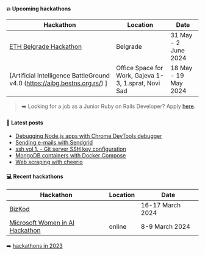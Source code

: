 #### :boom: Upcoming hackathons

| Hackathon | Location | Date |
| --------- | -------- | ---- |
| [ETH Belgrade Hackathon](https://ethbelgrade.rs/hackathon) | Belgrade | 31 May - 2 June 2024 |
| [Artificial Intelligence BattleGround v4.0 (https://aibg.bestns.org.rs/) ] | Office Space for Work, Gajeva 1-3, 1.sprat, Novi Sad | 18 May - 19 May 2024 |

> :arrow_right: Looking for a job as a Junior Ruby on Rails Developer? Apply [here](https://app.recrooit.com/jobs/d35a6824-7146-4c40-ab80-9ee74d8e0caa/ruby-on-rails-developer?r=ef301682).

#### :memo: Latest posts

<!-- BLOG-POST-LIST:START -->
- [Debugging Node.js apps with Chrome DevTools debugger](https://sevic.dev/notes/debugging-nodejs-chrome-devtools/)
- [Sending e-mails with Sendgrid](https://sevic.dev/notes/emails-sendgrid/)
- [ssh vol 1. - Git server SSH key configuration](https://dusansimic.me/post/ssh-01/)
- [MongoDB containers with Docker Compose](https://sevic.dev/notes/mongodb-docker-compose/)
- [Web scraping with cheerio](https://sevic.dev/notes/scraping-cheerio/)
<!-- BLOG-POST-LIST:END -->

#### :computer: Recent hackathons

| Hackathon | Location | Date |
| --------- | -------- | ---- |
| [BizKod](https://bizkod.rs/) |   | 16-17 March 2024 |
| [Microsoft Women in AI Hackathon](https://coderspace.io/en/events/microsoft-women-in-ai-hackathon/?utm_source=womeninaidestek&utm_medium=ZeljkoSevic) | online | 8-9 March 2024 |

:arrow_right: [hackathons in 2023](2023.md)
